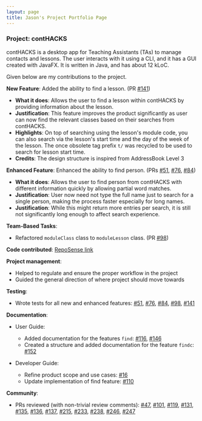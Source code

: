 ```yaml
---
layout: page
title: Jason's Project Portfolio Page
---
```


### Project: contHACKS

contHACKS is a desktop app for Teaching Assistants (TAs) to manage contacts and lessons. The user interacts with it using a CLI, and it has a GUI created with JavaFX. It is written in Java, and has about 12 kLoC.

Given below are my contributions to the project.

**New Feature**: Added the ability to find a lesson. (PR [#141](https://github.com/AY2122S1-CS2103T-T09-2/tp/pull/141))
* **What it does**: Allows the user to find a lesson within contHACKS by providing information about the lesson.
* **Justification**: This feature improves the product significantly as user can now find the relevant classes based on their searches from contHACKS.
* **Highlights**: On top of searching using the lesson's module code, you can also search via the lesson's start time and the day of the week of the lesson. The once obsolete tag prefix `t/` was recycled to be used to search for lesson start time.
* **Credits**: The design structure is inspired from AddressBook Level 3

**Enhanced Feature**: Enhanced the ability to find person. (PRs [#51](https://github.com/AY2122S1-CS2103T-T09-2/tp/pull/51), [#76](https://github.com/AY2122S1-CS2103T-T09-2/tp/pull/76), [#84](https://github.com/AY2122S1-CS2103T-T09-2/tp/pull/84))
* **What it does**: Allows the user to find person from contHACKS with different information quickly by allowing partial word matches.
* **Justification**: User now need not type the full name just to search for a single person, making the process faster especially for long names.
* **Justification**: While this might return more entries per search, it is still not significantly long enough to affect search experience.

**Team-Based Tasks**: 
* Refactored `moduleClass` class to `moduleLesson` class. (PR [#98](https://github.com/AY2122S1-CS2103T-T09-2/tp/pull/98))

**Code contributed**: [RepoSense link](https://nus-cs2103-ay2122s1.github.io/tp-dashboard/?search=&sort=groupTitle&sortWithin=title&timeframe=commit&mergegroup=&groupSelect=groupByRepos&breakdown=true&checkedFileTypes=docs~functional-code~test-code~other&since=2021-09-17&tabOpen=true&tabType=authorship&zFR=false&tabAuthor=jason-ng-zq99&tabRepo=AY2122S1-CS2103T-T09-2%2Ftp%5Bmaster%5D&authorshipIsMergeGroup=false&authorshipFileTypes=docs~functional-code~test-code~other&authorshipIsBinaryFileTypeChecked=false)

**Project management**:
* Helped to regulate and ensure the proper workflow in the project
* Guided the general direction of where project should move towards

**Testing**:
* Wrote tests for all new and enhanced features:
  [#51](https://github.com/AY2122S1-CS2103T-T09-2/tp/pull/51),
  [#76](https://github.com/AY2122S1-CS2103T-T09-2/tp/pull/76),
  [#84](https://github.com/AY2122S1-CS2103T-T09-2/tp/pull/84),
  [#98](https://github.com/AY2122S1-CS2103T-T09-2/tp/pull/98),
  [#141](https://github.com/AY2122S1-CS2103T-T09-2/tp/pull/141)

**Documentation**:
* User Guide:
    * Added documentation for the features `find`: [#116](https://github.com/AY2122S1-CS2103T-T09-2/tp/pull/116), [#146](https://github.com/AY2122S1-CS2103T-T09-2/tp/pull/146)
    * Created a structure and added documentation for the feature `findc`: [#152](https://github.com/AY2122S1-CS2103T-T09-2/tp/pull/152)

* Developer Guide:
    * Refine product scope and use cases: [#16](https://github.com/AY2122S1-CS2103T-T09-2/tp/pull/16)
    * Update implementation of find feature: [#110](https://github.com/AY2122S1-CS2103T-T09-2/tp/pull/110)

**Community**:
* PRs reviewed (with non-trivial review comments):
  [#47](https://github.com/AY2122S1-CS2103T-T09-2/tp/pull/47),
  [#101](https://github.com/AY2122S1-CS2103T-T09-2/tp/pull/101),
  [#119](https://github.com/AY2122S1-CS2103T-T09-2/tp/pull/119),
  [#131](https://github.com/AY2122S1-CS2103T-T09-2/tp/pull/131),
  [#135](https://github.com/AY2122S1-CS2103T-T09-2/tp/pull/135),
  [#136](https://github.com/AY2122S1-CS2103T-T09-2/tp/pull/136),
  [#137](https://github.com/AY2122S1-CS2103T-T09-2/tp/pull/137),
  [#215](https://github.com/AY2122S1-CS2103T-T09-2/tp/pull/215),
  [#233](https://github.com/AY2122S1-CS2103T-T09-2/tp/pull/233),
  [#238](https://github.com/AY2122S1-CS2103T-T09-2/tp/pull/238),
  [#246](https://github.com/AY2122S1-CS2103T-T09-2/tp/pull/246),
  [#247](https://github.com/AY2122S1-CS2103T-T09-2/tp/pull/247)
